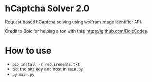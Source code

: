 # hCaptcha Solver 2.0
Request based hCaptcha solving using wolfram image identifier API.

Credit to Boic for helping a ton with this: https://github.com/BoicCodes

# How to use
* `pip install -r requirements.txt`
* Set the site key and host in `main.py`
* `py main.py`
